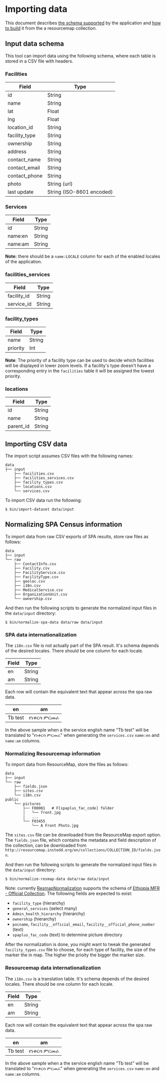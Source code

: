 # Importing data

This document describes [the schema supported](#input-data-schema) by the application and [how to build](#normalizing-resourcemap-information) it from the a resourcemap collection.

## Input data schema

This tool can import data using the following schema, where each table is stored in a CSV file with headers.

### Facilities

| Field         | Type                      |
|---------------|---------------------------|
| id            | String                    |
| name          | String                    |
| lat           | Float                     |
| lng           | Float                     |
| location_id   | String                    |
| facility_type | String                    |
| ownership     | String                    |
| address       | String                    |
| contact_name  | String                    |
| contact_email | String                    |
| contact_phone | String                    |
| photo         | String (url)              |
| last update   | String (ISO-8601 encoded) |


### Services

| Field   | Type   |
|---------|--------|
| id      | String |
| name:en | String |
| name:am | String |

**Note:** there should be a `name:LOCALE` column for each of the enabled locales of the application.

### facilities_services

| Field       | Type   |
|-------------|--------|
| facility_id | String |
| service_id  | String |


### facility_types

| Field    | Type   |
|----------|--------|
| name     | String |
| priority | Int    |


**Note**: The priority of a facility type can be used to decide which facilities will be displayed in lower zoom levels.
If a facility's type doesn't have a corresponding entry in the `facilities` table it will be assigned the lowest priority.

### locations

| Field     | Type   |
|-----------|--------|
| id        | String |
| name      | String |
| parent_id | String |


## Importing CSV data

The import script assumes CSV files with the following names:
```
data
├── input
    ├── facilities.csv
    ├── facilities_services.csv
    ├── facility_types.csv
    ├── locations.csv
    └── services.csv
```

To import CSV data run the following:

```
$ bin/import-dataset data/input
```

## Normalizing SPA Census information

To import data from raw CSV exports of SPA results, store raw files as follows:

```
data
├── input
└── raw
    ├── ContactInfo.csv
    ├── Facility.csv
    ├── FacilityService.csv
    ├── FacilityType.csv
    ├── geoloc.csv
    ├── i18n.csv
    ├── MedicalService.csv
    ├── OrganizationUnit.csv
    └── ownership.csv
```

And then run the following scripts to generate the normalized input files in the `data/input` directory:

```
$ bin/normalize-spa-data data/raw data/input
```

### SPA data internationalization

The `i18n.csv` file is not actually part of the SPA result.
It's schema depends of the desired locales.
There should be one column for each locale.

| Field         | Type                      |
|---------------|---------------------------|
| en            | String                    |
| am            | String                    |

Each row will contain the equivalent text that appear across the spa raw data.

| en      | am           |
|---------|--------------|
| Tb test | የነቀርሳ ምርመራ |

In the above sample when a the service english name "Tb test" will be translated to "የነቀርሳ ምርመራ" when generating the `services.csv` `name:en` and `name:am` columns.

### Normalizing Resourcemap information

To import data from ResourceMap, store the files as follows:

```
data
├── input
└── raw
    ├── fields.json
    ├── sites.csv
    └── i18n.csv
public
    └── pictures
        ├── F00001   # F[spaplus_fac_code] folder
        |   └── front.jpg
        |   ...
        └── F03455
            └── A Front Photo.jpg
```

The `sites.csv` file can be downloaded from the ResourceMap export option. The `fields.json` file, which contains the metadata and field description of the collection, can be downloaded from `http://resourcemap.instedd.org/en/collections/COLLECTION_ID/fields.json`.

And then run the following scripts to generate the normalized input files in the `data/input` directory:

```
$ bin/normalize-resmap-data data/raw data/input
```

Note: currently [ResmapNormalization](https://github.com/instedd/facility-public-portal/blob/master/app/models/resmap_normalization.rb) supports the schema of [Ethiopia MFR - Official Collection](http://resourcemap.instedd.org/en/collections/1890). The following fields are expected to exist:

* `facility_type` (hierarchy)
* `general_services` (select many)
* `Admin_health_hierarchy` (hierarchy)
* `ownership` (hierarchy)
* `pocname`, `facility__official_email`, `facility__official_phone_number` (text)
* `spaplus_fac_code` (text) to determine picture directory

After the normalization is done, you might want to tweak the generated `facility_types.csv` file to choose, for each type of facility, the size of the marker the in map. The higher the prioity the bigger the marker size.

### Resourcemap data internationalization

The `i18n.csv` is a translation table.
It's schema depends of the desired locales.
There should be one column for each locale.

| Field         | Type                      |
|---------------|---------------------------|
| en            | String                    |
| am            | String                    |

Each row will contain the equivalent text that appear across the spa raw data.

| en      | am           |
|---------|--------------|
| Tb test | የነቀርሳ ምርመራ |

In the above sample when a the service english name "Tb test" will be translated to "የነቀርሳ ምርመራ" when generating the `services.csv` `name:en` and `name:am` columns.
